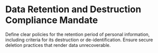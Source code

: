 # Data Retention and Destruction Compliance Mandate

Define clear policies for the retention period of personal information, including criteria for its destruction or de-identification. Ensure secure deletion practices that render data unrecoverable.
